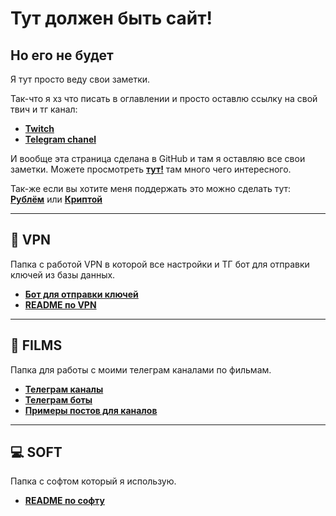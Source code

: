 # Тут должен быть сайт!
## Но его не будет
Я тут просто веду свои заметки.


Так-что я хз что писать в оглавлении и просто оставлю ссылку на свой твич и тг канал:
- **[Twitch](https://www.twitch.tv/dosash)**
- **[Telegram chanel](https://t.me/Dosash)**

И вообще эта страница сделана в GitHub и там я оставляю все свои заметки. Можете просмотреть **[тут!](https://github.com/Dosash/Dosash)** там много чего интересного.

Так-же если вы хотите меня поддержать это можно сделать тут: **[Рублём](https://pay.cloudtips.ru/p/894f4248)** или **[Криптой](https://www.cropty.io/ru/@dosash)**

---

## 🔮 VPN
Папка с работой VPN в которой все настройки и ТГ бот для отправки ключей из базы данных.
- **[Бот для отправки ключей](https://github.com/Dosash/Dosash/blob/80435f8e693e983b0b706e257f556c0955091bb2/Notion/VPN/Bot_telegam_token_send)**
- **[README по VPN](https://github.com/Dosash/Dosash/blob/80435f8e693e983b0b706e257f556c0955091bb2/Notion/VPN/README.md)**

---

## 🎥 FILMS
Папка для работы с моими телеграм каналами по фильмам.
- **[Телеграм каналы](https://github.com/Dosash/Dosash/blob/80435f8e693e983b0b706e257f556c0955091bb2/Notion/Films_tg_chanel/tg_chanel.md)**
- **[Телеграм боты](https://github.com/Dosash/Dosash/blob/80435f8e693e983b0b706e257f556c0955091bb2/Notion/Films_tg_chanel/tg_bots.md)**
- **[Примеры постов для каналов](https://github.com/Dosash/Dosash/blob/80435f8e693e983b0b706e257f556c0955091bb2/Notion/Films_tg_chanel/post.md)**

---

## 💻 SOFT
Папка с софтом который я использую.
- **[README по софту](https://github.com/Dosash/Dosash/blob/80435f8e693e983b0b706e257f556c0955091bb2/Notion/soft/README.md)**